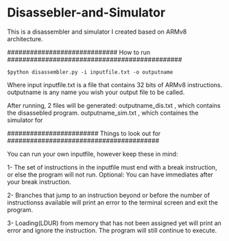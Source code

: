# Disassebler-and-Simulator

This is a disassembler and simulator I created based on ARMv8 architecture.

############################# How to run ##############################################

    $python disassembler.py -i inputfile.txt -o outputname 

Where input inputfile.txt is a file that contains 32 bits of ARMv8 instructions.
outputname is any name you wish your output file to be called.

After running, 2 files will be generated:
outputname_dis.txt , which contains the disassebled program.
outputname_sim.txt , which containes the simulator for 


######################## Things to look out for ########################################

You can run your own inputfile, however keep these in mind:

1- The set of instructions in the inputfile must end with a break instruction, or else the program will not run.
Optional: You can have immediates after your break instruction. 

2- Branches that jump to an instruction beyond or before the number of instructionss available will print an error to the terminal screen and exit the program.

3- Loading(LDUR) from memory that has not been assigned yet will print an error and ignore the instruction. The program will still continue to execute.


